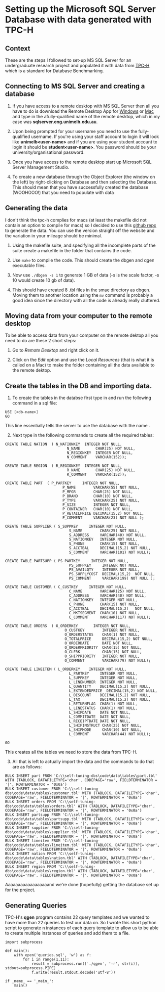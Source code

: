 # Setting up the Microsoft SQL Server Database with data generated with TPC-H

## Context

These are the steps I followed to set-up MS SQL Server for an undergraduate research project and populated it with data from [TPC-H]((http://www.tpc.org/tpc_documents_current_versions/current_specifications.asp)) which is a standard for Database Benchmarking.

## Connecting to MS SQL Server and creating a database

1. If you have access to a remote desktop with MS SQL Server then all you have to do is download the Remote Desktop App for [Windows](https://www.microsoft.com/en-us/p/microsoft-remote-desktop/9wzdncrfj3ps) or [Mac](https://itunes.apple.com/au/app/microsoft-remote-desktop-8/id715768417?mt=12) and type in the afully-qualified name of the remote desktop, which in my case was **sqlserver.eng.unimelb.edu.au**.

2. Upon being prompted for your username you need to use the fully-qualified username. If you're using your staff account to login it will look like **unimelb\<user-name>** and if you are using your student account to login it should be **student\<user-name>**. You password should be your university/organisational password.

3. Once you have access to the remote desktop start up Microsoft SQL Server Management Studio.

4. To create a new database through the Object Explorer (the window on the left) by right-clicking on Database and then selecting the Database. This should mean that you have successfully created the database (WOOHOOO!) that you need to populate with data

## Generating the data

I don't think the tpc-h complies for macs (at least the makefile did not contain an option to compile for macs) so I decided to use this [github repo](https://github.com/electrum/tpch-dbgen) to generate the data. You can use the version straight off the website and the variation in your mileage should be minimal.

1. Using the makefile suite, and specifying all the incomplete parts of the suite create a makefile in the folder that contains the code.

2. Use `make` to compile the code. This should create the dbgen and qgen executable files.

3. Now use `./dbgen -s 1` to generate 1 GB of data (-s is the scale factor, -s 10 would create 10 gb of data).

4. This should have created 8 .tbl files in the smae directory as dbgen. Moving them to another location using the `mv` command is probably a good idea since the directory with all the code is already really cluttered.


## Moving data from your computer to the remote desktop

To be able to access data from your computer on the remote dektop all you need to do are these 2 short steps:

1. Go to *Remote Desktop* and right click on it. 

2. Click on the *Edit* option and use the *Local Resources* (that is what it is called on a Mac) to make the folder containing all the data available to the remote dektop.


## Create the tables in the DB and importing data.

1. To create the tables in the databse first type in and run the following command in a sql file:

```
USE [<db-name>]
GO
```

This line essentially tells the server to use the database with the name **<db-name>**.

2. Next type in the following commands to create all the required tables:

```
CREATE TABLE NATION  ( N_NATIONKEY  INTEGER NOT NULL,
                            N_NAME       CHAR(25) NOT NULL,
                            N_REGIONKEY  INTEGER NOT NULL,
                            N_COMMENT    VARCHAR(152));

CREATE TABLE REGION  ( R_REGIONKEY  INTEGER NOT NULL,
                            R_NAME       CHAR(25) NOT NULL,
                            R_COMMENT    VARCHAR(152));

CREATE TABLE PART  ( P_PARTKEY     INTEGER NOT NULL,
                          P_NAME        VARCHAR(55) NOT NULL,
                          P_MFGR        CHAR(25) NOT NULL,
                          P_BRAND       CHAR(10) NOT NULL,
                          P_TYPE        VARCHAR(25) NOT NULL,
                          P_SIZE        INTEGER NOT NULL,
                          P_CONTAINER   CHAR(10) NOT NULL,
                          P_RETAILPRICE DECIMAL(15,2) NOT NULL,
                          P_COMMENT     VARCHAR(23) NOT NULL );

CREATE TABLE SUPPLIER ( S_SUPPKEY     INTEGER NOT NULL,
                             S_NAME        CHAR(25) NOT NULL,
                             S_ADDRESS     VARCHAR(40) NOT NULL,
                             S_NATIONKEY   INTEGER NOT NULL,
                             S_PHONE       CHAR(15) NOT NULL,
                             S_ACCTBAL     DECIMAL(15,2) NOT NULL,
                             S_COMMENT     VARCHAR(101) NOT NULL);

CREATE TABLE PARTSUPP ( PS_PARTKEY     INTEGER NOT NULL,
                             PS_SUPPKEY     INTEGER NOT NULL,
                             PS_AVAILQTY    INTEGER NOT NULL,
                             PS_SUPPLYCOST  DECIMAL(15,2)  NOT NULL,
                             PS_COMMENT     VARCHAR(199) NOT NULL );

CREATE TABLE CUSTOMER ( C_CUSTKEY     INTEGER NOT NULL,
                             C_NAME        VARCHAR(25) NOT NULL,
                             C_ADDRESS     VARCHAR(40) NOT NULL,
                             C_NATIONKEY   INTEGER NOT NULL,
                             C_PHONE       CHAR(15) NOT NULL,
                             C_ACCTBAL     DECIMAL(15,2)   NOT NULL,
                             C_MKTSEGMENT  CHAR(10) NOT NULL,
                             C_COMMENT     VARCHAR(117) NOT NULL);

CREATE TABLE ORDERS  ( O_ORDERKEY       INTEGER NOT NULL,
                           O_CUSTKEY        INTEGER NOT NULL,
                           O_ORDERSTATUS    CHAR(1) NOT NULL,
                           O_TOTALPRICE     DECIMAL(15,2) NOT NULL,
                           O_ORDERDATE      DATE NOT NULL,
                           O_ORDERPRIORITY  CHAR(15) NOT NULL,
                           O_CLERK          CHAR(15) NOT NULL,
                           O_SHIPPRIORITY   INTEGER NOT NULL,
                           O_COMMENT        VARCHAR(79) NOT NULL);

CREATE TABLE LINEITEM ( L_ORDERKEY    INTEGER NOT NULL,
                             L_PARTKEY     INTEGER NOT NULL,
                             L_SUPPKEY     INTEGER NOT NULL,
                             L_LINENUMBER  INTEGER NOT NULL,
                             L_QUANTITY    DECIMAL(15,2) NOT NULL,
                             L_EXTENDEDPRICE  DECIMAL(15,2) NOT NULL,
                             L_DISCOUNT    DECIMAL(15,2) NOT NULL,
                             L_TAX         DECIMAL(15,2) NOT NULL,
                             L_RETURNFLAG  CHAR(1) NOT NULL,
                             L_LINESTATUS  CHAR(1) NOT NULL,
                             L_SHIPDATE    DATE NOT NULL,
                             L_COMMITDATE  DATE NOT NULL,
                             L_RECEIPTDATE DATE NOT NULL,
                             L_SHIPINSTRUCT CHAR(25) NOT NULL,
                             L_SHIPMODE     CHAR(10) NOT NULL,
                             L_COMMENT      VARCHAR(44) NOT NULL);

GO
```
This creates all the tables we need to store the data from TPC-H.

3. All that is left to actually import the data and the commands to do that are as follows:

```
BULK INSERT part FROM 'C:\\self-tuning-dbs\code\data\tables\part.tbl' WITH (TABLOCK, DATAFILETYPE='char', CODEPAGE='raw', FIELDTERMINATOR = '|', ROWTERMINATOR = '0x0a')
BULK INSERT customer FROM 'C:\\self-tuning-dbs\code\data\tables\customer.tbl' WITH (TABLOCK, DATAFILETYPE='char', CODEPAGE='raw', FIELDTERMINATOR = '|', ROWTERMINATOR = '0x0a')
BULK INSERT orders FROM 'C:\\self-tuning-dbs\code\data\tables\orders.tbl' WITH (TABLOCK, DATAFILETYPE='char', CODEPAGE='raw', FIELDTERMINATOR = '|', ROWTERMINATOR = '0x0a')
BULK INSERT partsupp FROM 'C:\\self-tuning-dbs\code\data\tables\partsupp.tbl' WITH (TABLOCK, DATAFILETYPE='char', CODEPAGE='raw', FIELDTERMINATOR = '|', ROWTERMINATOR = '0x0a')
BULK INSERT supplier FROM 'C:\\self-tuning-dbs\code\data\tables\supplier.tbl' WITH (TABLOCK, DATAFILETYPE='char', CODEPAGE='raw', FIELDTERMINATOR = '|', ROWTERMINATOR = '0x0a')
BULK INSERT lineitem FROM 'C:\\self-tuning-dbs\code\data\tables\lineitem.tbl' WITH (TABLOCK, DATAFILETYPE='char', CODEPAGE='raw', FIELDTERMINATOR = '|', ROWTERMINATOR = '0x0a')
BULK INSERT nation FROM 'C:\\self-tuning-dbs\code\data\tables\nation.tbl' WITH (TABLOCK, DATAFILETYPE='char', CODEPAGE='raw', FIELDTERMINATOR = '|', ROWTERMINATOR = '0x0a')
BULK INSERT region FROM 'C:\\self-tuning-dbs\code\data\tables\region.tbl' WITH (TABLOCK, DATAFILETYPE='char', CODEPAGE='raw', FIELDTERMINATOR = '|', ROWTERMINATOR = '0x0a')
```

Aaaaaaaaaaaaaaaaaand we're done (hopefully) getting the database set up for the project.


## Generating Queries

TPC-H's **qgen** program contains 22 query templates and we wanted to have more than 22 queries to test our data on. So I wrote this short python script to generate n instances of each query template to allow us to be able to create multiple instances of queries and add them to a file.

```
import subprocess

def main():
    with open('queries.sql', 'w') as f:
        for i in range(1,11):
            result = subprocess.run(['./qgen', '-r', str(i)], stdout=subprocess.PIPE)
            f.write(result.stdout.decode('utf-8'))

if _name_ == '_main_':
    main()
```
